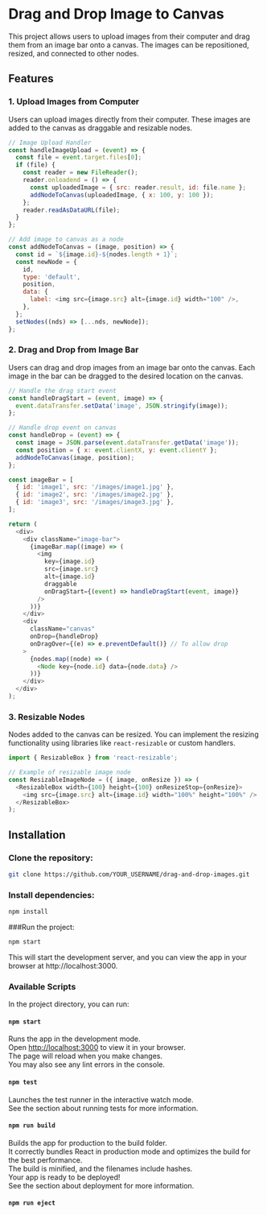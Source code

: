 # Drag and Drop Image to Canvas

This project allows users to upload images from their computer and drag them from an image bar onto a canvas. The images can be repositioned, resized, and connected to other nodes.

## Features

### 1. **Upload Images from Computer**
Users can upload images directly from their computer. These images are added to the canvas as draggable and resizable nodes.

```js
// Image Upload Handler
const handleImageUpload = (event) => {
  const file = event.target.files[0];
  if (file) {
    const reader = new FileReader();
    reader.onloadend = () => {
      const uploadedImage = { src: reader.result, id: file.name };
      addNodeToCanvas(uploadedImage, { x: 100, y: 100 });
    };
    reader.readAsDataURL(file);
  }
};

// Add image to canvas as a node
const addNodeToCanvas = (image, position) => {
  const id = `${image.id}-${nodes.length + 1}`;
  const newNode = {
    id,
    type: 'default',
    position,
    data: {
      label: <img src={image.src} alt={image.id} width="100" />,
    },
  };
  setNodes((nds) => [...nds, newNode]);
};
```
### 2. **Drag and Drop from Image Bar**
Users can drag and drop images from an image bar onto the canvas. Each image in the bar can be dragged to the desired location on the canvas.

```js
// Handle the drag start event
const handleDragStart = (event, image) => {
  event.dataTransfer.setData('image', JSON.stringify(image));
};

// Handle drop event on canvas
const handleDrop = (event) => {
  const image = JSON.parse(event.dataTransfer.getData('image'));
  const position = { x: event.clientX, y: event.clientY };
  addNodeToCanvas(image, position);
};

const imageBar = [
  { id: 'image1', src: '/images/image1.jpg' },
  { id: 'image2', src: '/images/image2.jpg' },
  { id: 'image3', src: '/images/image3.jpg' },
];

return (
  <div>
    <div className="image-bar">
      {imageBar.map((image) => (
        <img
          key={image.id}
          src={image.src}
          alt={image.id}
          draggable
          onDragStart={(event) => handleDragStart(event, image)}
        />
      ))}
    </div>
    <div
      className="canvas"
      onDrop={handleDrop}
      onDragOver={(e) => e.preventDefault()} // To allow drop
    >
      {nodes.map((node) => (
        <Node key={node.id} data={node.data} />
      ))}
    </div>
  </div>
);
```

### 3. **Resizable Nodes**
Nodes added to the canvas can be resized. You can implement the resizing functionality using libraries like `react-resizable` or custom handlers.

```js
import { ResizableBox } from 'react-resizable';

// Example of resizable image node
const ResizableImageNode = ({ image, onResize }) => (
  <ResizableBox width={100} height={100} onResizeStop={onResize}>
    <img src={image.src} alt={image.id} width="100%" height="100%" />
  </ResizableBox>
);
```

## Installation

### Clone the repository:

```bash
git clone https://github.com/YOUR_USERNAME/drag-and-drop-images.git
```
### Install dependencies:

```bash
npm install

```
###Run the project:

```bash
npm start

```
This will start the development server, and you can view the app in your browser at http://localhost:3000.

### Available Scripts

In the project directory, you can run:

#### `npm start`
Runs the app in the development mode.  
Open [http://localhost:3000](http://localhost:3000) to view it in your browser.  
The page will reload when you make changes.  
You may also see any lint errors in the console.

#### `npm test`
Launches the test runner in the interactive watch mode.  
See the section about running tests for more information.

#### `npm run build`
Builds the app for production to the build folder.  
It correctly bundles React in production mode and optimizes the build for the best performance.  
The build is minified, and the filenames include hashes.  
Your app is ready to be deployed!  
See the section about deployment for more information.

#### `npm run eject`

